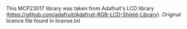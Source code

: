 
This MCP23017 library was taken from Adafruit's LCD library (https://github.com/adafruit/Adafruit-RGB-LCD-Shield-Library).
Original licence file found in license.txt

